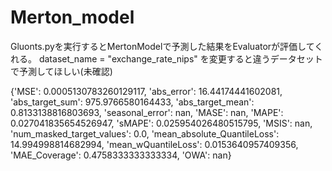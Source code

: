 # Merton_model
Gluonts.pyを実行するとMertonModelで予測した結果をEvaluatorが評価してくれる。
dataset_name = "exchange_rate_nips"
を変更すると違うデータセットで予測してほしい(未確認)


{'MSE': 0.0005130783260129117, 
'abs_error': 16.44174441602081,
'abs_target_sum': 975.9766580164433,
'abs_target_mean': 0.8133138816803693,
'seasonal_error': nan,
'MASE': nan,
'MAPE': 0.027041835654526947,
'sMAPE': 0.025954026480515795,
'MSIS': nan,
'num_masked_target_values': 0.0,
'mean_absolute_QuantileLoss': 14.994998814682994, 
'mean_wQuantileLoss': 0.0153640957409356, 
'MAE_Coverage': 0.4758333333333334, 
'OWA': nan}
